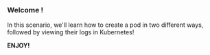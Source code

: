 
<br>

### Welcome !

In this scenario, we'll learn how to create a pod in two different ways, followed by viewing their logs in Kubernetes!

**ENJOY!**
